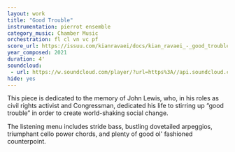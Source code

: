 ```yaml
---
layout: work
title: "Good Trouble"
instrumentation: pierrot ensemble
category_music: Chamber Music
orchestration: fl cl vn vc pf
score_url: https://issuu.com/kianravaei/docs/kian_ravaei_-_good_trouble_-_score
year_composed: 2021
duration: 4'
soundcloud: 
 - url: https://w.soundcloud.com/player/?url=https%3A//api.soundcloud.com/tracks/1224218431%3Fsecret_token%3Ds-3ywdqznUyvi&color=%23ff5500&auto_play=false&hide_related=false&show_comments=true&show_user=true&show_reposts=false&show_teaser=true
hide: yes
---
```

This piece is dedicated to the memory of John Lewis, who, in his roles as civil rights activist and Congressman, dedicated his life to stirring up “good trouble” in order to create world-shaking social change.

The listening menu includes stride bass, bustling dovetailed arpeggios, triumphant cello power chords, and plenty of good ol' fashioned counterpoint.

<!-- We recorded the musicians in separate isolation booths to achieve a crisp, in-your-face sound. -->